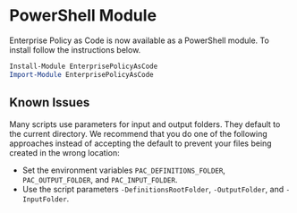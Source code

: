 # PowerShell Module

Enterprise Policy as Code is now available as a PowerShell module. To install follow the instructions below.

```ps1
Install-Module EnterprisePolicyAsCode
Import-Module EnterprisePolicyAsCode
```

## Known Issues

Many scripts use parameters for input and output folders. They default to the current directory. We recommend that you do one of the following approaches instead of accepting the default to prevent your files being created in the wrong location:

- Set the environment variables `PAC_DEFINITIONS_FOLDER`, `PAC_OUTPUT_FOLDER`, and `PAC_INPUT_FOLDER`.
- Use the script parameters `-DefinitionsRootFolder`, `-OutputFolder`, and `-InputFolder`.
